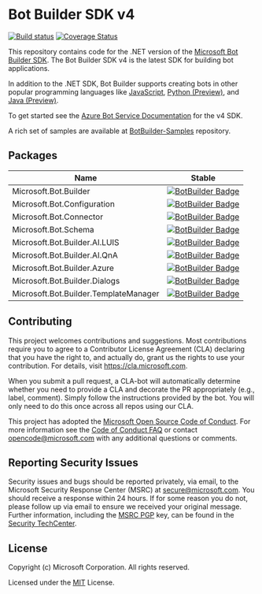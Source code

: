 # Bot Builder SDK v4

[![Build status](https://fuselabs.visualstudio.com/SDK_v4/_apis/build/status/Bot.Builder-DotNet?branchName=master)](https://fuselabs.visualstudio.com/SDK_v4/_build/latest?definitionId=215) [![Coverage Status](https://coveralls.io/repos/github/Microsoft/botbuilder-dotnet/badge.svg)](https://coveralls.io/github/Microsoft/botbuilder-dotnet)

This repository contains code for the .NET version of the [Microsoft Bot Builder SDK](https://github.com/Microsoft/botbuilder). The Bot Builder SDK v4 is the latest SDK for building bot applications.  

In addition to the .NET SDK, Bot Builder supports creating bots in other popular programming languages like [JavaScript](https://github.com/Microsoft/botbuilder-js), [Python (Preview)](https://github.com/Microsoft/botbuilder-python), and [Java (Preview)](https://github.com/Microsoft/botbuilder-java).

To get started see the [Azure Bot Service Documentation](https://docs.microsoft.com/en-us/azure/bot-service/?view=azure-bot-service-4.0) for the v4 SDK.

A rich set of samples are available at [BotBuilder-Samples](https://github.com/microsoft/botbuilder-samples) repository.

## Packages
|  Name 	|Stable
|---	|---
|Microsoft.Bot.Builder   	|[![BotBuilder Badge](https://buildstats.info/nuget/Microsoft.Bot.Builder)](https://www.nuget.org/packages/Microsoft.Bot.Builder/)   	| 
|Microsoft.Bot.Configuration 	|[![BotBuilder Badge](https://buildstats.info/nuget/Microsoft.Bot.Configuration)](https://www.nuget.org/packages/Microsoft.Bot.Configuration/)   	|
|Microsoft.Bot.Connector   	|[![BotBuilder Badge](https://buildstats.info/nuget/Microsoft.Bot.Connector)](https://www.nuget.org/packages/Microsoft.Bot.Connector/)   	|
|Microsoft.Bot.Schema   	|[![BotBuilder Badge](https://buildstats.info/nuget/Microsoft.Bot.Schema)](https://www.nuget.org/packages/Microsoft.Bot.Schema/)   	|
|Microsoft.Bot.Builder.AI.LUIS   	|[![BotBuilder Badge](https://buildstats.info/nuget/Microsoft.Bot.Builder.AI.LUIS)](https://www.nuget.org/packages/Microsoft.Bot.Builder.AI.LUIS/)   	|
|Microsoft.Bot.Builder.AI.QnA   	|[![BotBuilder Badge](https://buildstats.info/nuget/Microsoft.Bot.Builder.AI.QnA)](https://www.nuget.org/packages/Microsoft.Bot.Builder.AI.Qna/)   	|
|Microsoft.Bot.Builder.Azure   	|[![BotBuilder Badge](https://buildstats.info/nuget/Microsoft.Bot.Builder.Azure)](https://www.nuget.org/packages/Microsoft.Bot.Builder.Azure/)   	|
|Microsoft.Bot.Builder.Dialogs   	|[![BotBuilder Badge](https://buildstats.info/nuget/Microsoft.Bot.Builder.Dialogs)](https://www.nuget.org/packages/Microsoft.Bot.Builder.Dialogs/)   	|
|Microsoft.Bot.Builder.TemplateManager   	|[![BotBuilder Badge](https://buildstats.info/nuget/Microsoft.Bot.Builder.TemplateManager)](https://www.nuget.org/packages/Microsoft.Bot.Builder.TemplateManager/)   	|


## Contributing

This project welcomes contributions and suggestions.  Most contributions require you to agree to a
Contributor License Agreement (CLA) declaring that you have the right to, and actually do, grant us
the rights to use your contribution. For details, visit https://cla.microsoft.com.

When you submit a pull request, a CLA-bot will automatically determine whether you need to provide
a CLA and decorate the PR appropriately (e.g., label, comment). Simply follow the instructions
provided by the bot. You will only need to do this once across all repos using our CLA.

This project has adopted the [Microsoft Open Source Code of Conduct](https://opensource.microsoft.com/codeofconduct/).
For more information see the [Code of Conduct FAQ](https://opensource.microsoft.com/codeofconduct/faq/) or
contact [opencode@microsoft.com](mailto:opencode@microsoft.com) with any additional questions or comments.

## Reporting Security Issues
Security issues and bugs should be reported privately, via email, to the Microsoft Security Response Center (MSRC) at [secure@microsoft.com](mailto:secure@microsoft.com). You should receive a response within 24 hours. If for some reason you do not, please follow up via email to ensure we received your original message. Further information, including the [MSRC PGP](https://technet.microsoft.com/en-us/security/dn606155) key, can be found in the [Security TechCenter](https://technet.microsoft.com/en-us/security/default).

## License

Copyright (c) Microsoft Corporation. All rights reserved.

Licensed under the [MIT](https://github.com/Microsoft/vscode/blob/master/LICENSE.txt) License.
